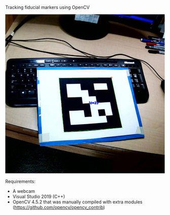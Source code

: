 Tracking fiducial markers using OpenCV

![alt tag](https://github.com/azer89/opencv_ar/raw/master/x64/Release/detected_marker.png)

Requirements:
* A webcam
* Visual Studio 2019 (C++)
* OpenCV 4.5.2 that was manually compiled with extra modules (https://github.com/opencv/opencv_contrib)


